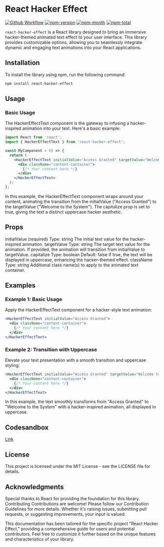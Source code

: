 # React Hacker Effect

[![Github Workflow](https://github.com/nekzus/hacker-effect-text/actions/workflows/publish.yml/badge.svg?event=push)](https://github.com/Nekzus/hacker-effect-text/actions/workflows/publish.yml)
[![npm-version](https://img.shields.io/npm/v/react-hacker-effect.svg)](https://www.npmjs.com/package/react-hacker-effect)
[![npm-month](https://img.shields.io/npm/dm/react-hacker-effect.svg)](https://www.npmjs.com/package/react-hacker-effect)
[![npm-total](https://img.shields.io/npm/dt/react-hacker-effect.svg?style=flat)](https://www.npmjs.com/package/react-hacker-effect)

`react-hacker-effect` is a React library designed to bring an immersive hacker-themed animated text effect to your user interface. This library provides customizable options, allowing you to seamlessly integrate dynamic and engaging text animations into your React applications.

## Installation

To install the library using npm, run the following command:

```bash
npm install react-hacker-effect
```

## Usage
### Basic Usage
The HackerEffectText component is the gateway to infusing a hacker-inspired animation into your text. Here's a basic example:

```jsx
import React from 'react';
import { HackerEffectText } from 'react-hacker-effect';

const MyComponent = () => {
  return (
    <HackerEffectText initialValue="Access Granted" targetValue="Welcome to the System" capitalize>
      <div className="content-container">
        {/* Your content here */}
      </div>
    </HackerEffectText>
  );
};
```

In this example, the HackerEffectText component wraps around your content, animating the transition from the initialValue ("Access Granted") to the targetValue ("Welcome to the System"). The capitalize prop is set to true, giving the text a distinct uppercase hacker aesthetic.

## Props
initialValue (required)
Type: string
The initial text value for the hacker-inspired animation.
targetValue
Type: string
The target text value for the animation. If provided, the animation will transition from initialValue to targetValue.
capitalize
Type: boolean
Default: false
If true, the text will be displayed in uppercase, enhancing the hacker-themed effect.
className
Type: string
Additional class name(s) to apply to the animated text container.
## Examples
### Example 1: Basic Usage
Apply the HackerEffectText component for a hacker-style text animation:

```jsx
<HackerEffectText initialValue="Access Granted">
  <div className="content-container">
    {/* Your content here */}
  </div>
</HackerEffectText>
```
### Example 2: Transition with Uppercase
Elevate your text presentation with a smooth transition and uppercase styling:

```jsx
<HackerEffectText initialValue="Access Granted" targetValue="Welcome to the System" capitalize>
  <div className="content-container">
    {/* Your content here */}
  </div>
</HackerEffectText>
```
In this example, the text smoothly transforms from "Access Granted" to "Welcome to the System" with a hacker-inspired animation, all displayed in uppercase.

## Codesandbox

[Link](https://codesandbox.io/p/devbox/react-hacker-effect-yw5ykh)

## License
This project is licensed under the MIT License - see the LICENSE file for details.

## Acknowledgments
Special thanks to React for providing the foundation for this library.
Contributing
Contributions are welcome! Please follow our Contribution Guidelines for more details. Whether it's raising issues, submitting pull requests, or suggesting improvements, your input is valued.

This documentation has been tailored for the specific project "React Hacker Effect," providing a comprehensive guide for users and potential contributors. Feel free to customize it further based on the unique features and characteristics of your library.
